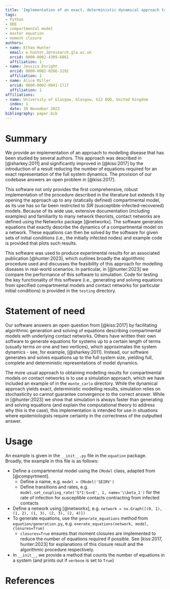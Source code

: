 ```yaml
---
title: 'Implementation of an exact, deterministic dynamical approach to compartmental models of disease'
tags:
- Python
- ODE
- compartmental model
- master equation
- moment closure
authors:
- name: Ethan Hunter
  email: e.hunter.2@research.gla.ac.uk
  orcid: 0000-0002-4309-6861
  affiliation: 1
- name: Jessica Enright
  orcid: 0000-0002-0266-3292
  affiliation: 1
- name: Alice Miller
  orcid: 0000-0002-0941-1717
  affiliation: 1
affiliations:
- name: University of Glasgow, Glasgow, G12 8QQ, United Kingdom
  index: 1
  date: 30 November 2023
bibliography: paper.bib
---
```


# Summary

We provide an implementation of an approach to modelling disease that has been studied by several authors. This
approach was described in [@sharkey:2011] and significantly improved in [@kiss:2017] by the introduction of
a result reducing the number of equations required for an exact representation of the full system dynamics. The
provision of our codebase answers an open problem in [@kiss:2017].

This software not only provides the first comprehensive, robust implementation of the procedure described in the 
literature but extends it by opening the approach up to any (statically defined) compartmental model, as its use has so
far been restricted to $SIR$ (susceptible-infected-recovered) models. Because of its wide use, extensive documentation 
(including examples) and familiarity to many network theorists, contact networks are defined using the Networkx package 
[@networkx]. The software generates equations that exactly describe the dynamics of a compartmental model on a network. 
These equations can then be solved by the software for given sets of initial conditions (i.e., the initially infected 
nodes) and example code is provided that plots such results.

This software was used to produce experimental results for an associated publication [@hunter:2023], which outlines 
broadly the algorithmic procedure used and discusses the feasibility of this approach for modelling diseases in 
real-world scenarios. In particular, in [@hunter:2023] we compare the performance of this software to simulation. Code 
for testing the key functionality of this software (i.e., generating and solving equations from specified compartmental 
models and contact networks for particular initial conditions) is provided in the `testing` directory.

# Statement of need

Our software answers an open question from [@kiss:2017] by facilitating algorithmic generation and solving of equations
describing compartmental models with underlying contact networks. Others have written their own software to generate 
equations for systems up to a certain length of terms (usually terms on one and two vertices), which approximates the 
system dynamics - see, for example, [@sharkey:2011]. Instead, our software generates and solves equations up to the 
full system size, yielding full, complete and deterministic representations of  model dynamics.

The more usual approach to obtaining modelling results for compartmental models on contact networks is to use a 
simulation approach, which we have included an example of in the `monte_carlo` directory. While the dynamical approach 
yields exact, deterministic modelling results, simulation relies on stochasticity so cannot guarantee convergence
to the correct answer. While in [@hunter:2023] we show that simulation is always faster than generating and
solving equations (and explain the computational theory to address why this is the case), this implementation is
intended for use in situations where epidemiologists require certainty in the correctness of the outputted answer.

# Usage

An example is given in the `__init__.py` file in the `equation` package. Broadly, the example in this file is as
follows:
- Define a compartmental model using the `CModel` class, adapted from [@compyrtment].
    - Define a name, e.g. `model = CModel('SEIRV')`
    - Define transitions and rates, e.g. `model.set_coupling_rate('S*I:S=>E', 1, name='\\beta_1')` for the rate of
      infection for susceptible contacts contracting from infected contacts
- Define a network using [@networkx], e.g. `network = nx.Graph([(0, 1), (1, 2), (1, 3), (2, 3), (2, 4)])`
- To generate equations, use the `generate_equations` method from `equation/generation.py`, e.g.
  `enerate_equations(network, model, closures=True)`
    - `closures=True` ensures that moment closures are implemented to reduce the number of equations required if
      possible.
      See [kiss:2017, hunter:2023] for explanations of this closure result and the algorithmic procedure respectively.
- In `__init__`, we provide a method that counts the number of equations in a system (and prints out if `verbose` is
  set to `True`)

# References